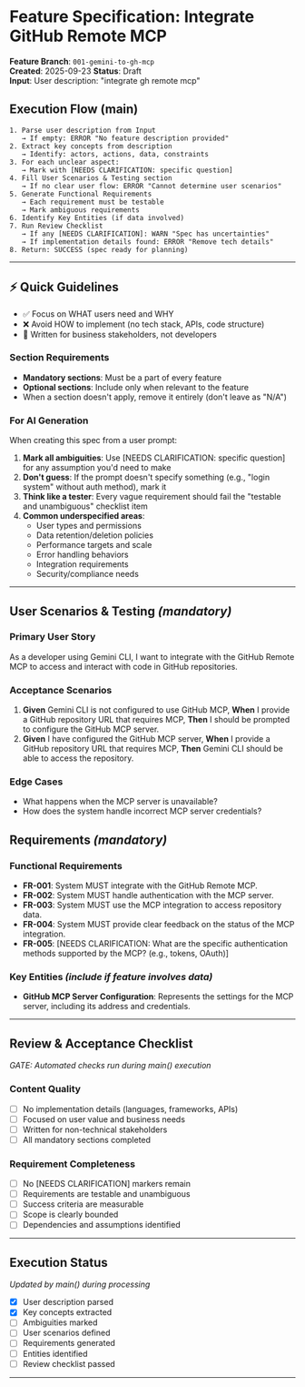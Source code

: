 # Feature Specification: Integrate GitHub Remote MCP

**Feature Branch**: `001-gemini-to-gh-mcp`  
**Created**: 2025-09-23
**Status**: Draft  
**Input**: User description: "integrate gh remote mcp"

## Execution Flow (main)
```
1. Parse user description from Input
   → If empty: ERROR "No feature description provided"
2. Extract key concepts from description
   → Identify: actors, actions, data, constraints
3. For each unclear aspect:
   → Mark with [NEEDS CLARIFICATION: specific question]
4. Fill User Scenarios & Testing section
   → If no clear user flow: ERROR "Cannot determine user scenarios"
5. Generate Functional Requirements
   → Each requirement must be testable
   → Mark ambiguous requirements
6. Identify Key Entities (if data involved)
7. Run Review Checklist
   → If any [NEEDS CLARIFICATION]: WARN "Spec has uncertainties"
   → If implementation details found: ERROR "Remove tech details"
8. Return: SUCCESS (spec ready for planning)
```

---

## ⚡ Quick Guidelines
- ✅ Focus on WHAT users need and WHY
- ❌ Avoid HOW to implement (no tech stack, APIs, code structure)
- 👥 Written for business stakeholders, not developers

### Section Requirements
- **Mandatory sections**: Must be a part of every feature
- **Optional sections**: Include only when relevant to the feature
- When a section doesn't apply, remove it entirely (don't leave as "N/A")

### For AI Generation
When creating this spec from a user prompt:
1. **Mark all ambiguities**: Use [NEEDS CLARIFICATION: specific question] for any assumption you'd need to make
2. **Don't guess**: If the prompt doesn't specify something (e.g., "login system" without auth method), mark it
3. **Think like a tester**: Every vague requirement should fail the "testable and unambiguous" checklist item
4. **Common underspecified areas**:
   - User types and permissions
   - Data retention/deletion policies  
   - Performance targets and scale
   - Error handling behaviors
   - Integration requirements
   - Security/compliance needs

---

## User Scenarios & Testing *(mandatory)*

### Primary User Story
As a developer using Gemini CLI, I want to integrate with the GitHub Remote MCP to access and interact with code in GitHub repositories.

### Acceptance Scenarios
1. **Given** Gemini CLI is not configured to use GitHub MCP, **When** I provide a GitHub repository URL that requires MCP, **Then** I should be prompted to configure the GitHub MCP server.
2. **Given** I have configured the GitHub MCP server, **When** I provide a GitHub repository URL that requires MCP, **Then** Gemini CLI should be able to access the repository.

### Edge Cases
- What happens when the MCP server is unavailable?
- How does the system handle incorrect MCP server credentials?

## Requirements *(mandatory)*

### Functional Requirements
- **FR-001**: System MUST integrate with the GitHub Remote MCP.
- **FR-002**: System MUST handle authentication with the MCP server.
- **FR-003**: System MUST use the MCP integration to access repository data.
- **FR-004**: System MUST provide clear feedback on the status of the MCP integration.
- **FR-005**: [NEEDS CLARIFICATION: What are the specific authentication methods supported by the MCP? (e.g., tokens, OAuth)]

### Key Entities *(include if feature involves data)*
- **GitHub MCP Server Configuration**: Represents the settings for the MCP server, including its address and credentials.

---

## Review & Acceptance Checklist
*GATE: Automated checks run during main() execution*

### Content Quality
- [ ] No implementation details (languages, frameworks, APIs)
- [ ] Focused on user value and business needs
- [ ] Written for non-technical stakeholders
- [ ] All mandatory sections completed

### Requirement Completeness
- [ ] No [NEEDS CLARIFICATION] markers remain
- [ ] Requirements are testable and unambiguous  
- [ ] Success criteria are measurable
- [ ] Scope is clearly bounded
- [ ] Dependencies and assumptions identified

---

## Execution Status
*Updated by main() during processing*

- [x] User description parsed
- [x] Key concepts extracted
- [ ] Ambiguities marked
- [ ] User scenarios defined
- [ ] Requirements generated
- [ ] Entities identified
- [ ] Review checklist passed

---